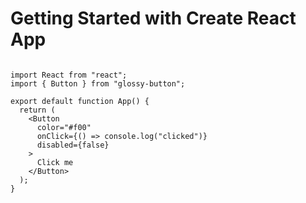 # Getting Started with Create React App

```

import React from "react";
import { Button } from "glossy-button";

export default function App() {
  return (
    <Button
      color="#f00"
      onClick={() => console.log("clicked")}
      disabled={false}
    >
      Click me
    </Button>
  );
}

```
